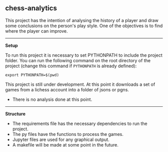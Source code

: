 ## chess-analytics

This project has the intention of analysing the history of a player and draw some conclusions on the person's play style.
One of the objectives is to find where the player can improve.

---

**Setup**

To run this project it is necessary to set PYTHONPATH to include the project folder.
You can run the following command on the root directory of the project
(change this command if `PYTHONPATH` is already defined):

```
export PYTHONPATH=$(pwd)
```

This project is still under development.
At this point it downloads a set of games from a lichess account into a folder of jsons or pgns.

* There is no analysis done at this point.

---
**Structure**

* The requirements file has the necessary dependencies to run the project.
* The py files have the functions to process the games.
* Jupyter files are used for any graphical output.
* A makefile will be made at some point in the future.
